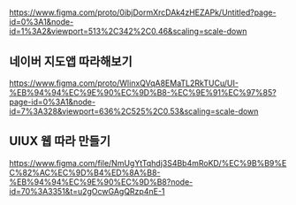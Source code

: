 # 

https://www.figma.com/proto/0ibjDormXrcDAk4zHEZAPk/Untitled?page-id=0%3A1&node-id=1%3A2&viewport=513%2C342%2C0.46&scaling=scale-down

## 네이버 지도앱 따라해보기  
https://www.figma.com/proto/WlinxQVqA8EMaTL2RkTUCu/UI-%EB%94%94%EC%9E%90%EC%9D%B8-%EC%9E%91%EC%97%85?page-id=0%3A1&node-id=7%3A328&viewport=636%2C525%2C0.53&scaling=scale-down  

  
  ## UIUX 웹 따라 만들기
  https://www.figma.com/file/NmUgYtTqhdj3S4Bb4mRoKD/%EC%9B%B9%EC%82%AC%EC%9D%B4%ED%8A%B8-%EB%94%94%EC%9E%90%EC%9D%B8?node-id=70%3A3351&t=u2gOcwGAgQRzp4nE-1
